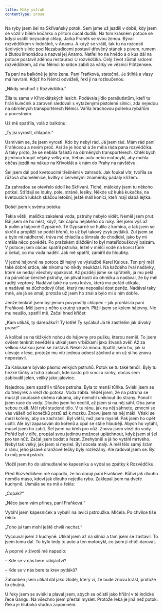 ```yaml
---
title: Malý pstruh
contentType: prose
---
```


  

Na ryby jsem šel na Skřivaňský potok. Sem jsme už jezdili v době, kdy jsem se vozil v bílém kočárku a přitom cucal dudlík. Na tom krásném potoce se kdysi usídlil bezvadný chlap, Jarka Franěk se svou ženou. Býval rozvědčíkem v Indočíně, v Anamu. A když se vrátil, tak tu na rozcestí šedivých silnic pod Nezabudicemi postavil dřevěný stánek s pivem, rumem a žlutou limonádou a nazval jej Anamo. Natřel ho na hnědo a o kus dál na potoce postavil zděnou restauraci U rozvědčíka. Celý život zůstal srdcem rozvědčíkem, až mu Němci to srdce zabili za války ve věznici Plötzensee.

Ta paní na balkóně je jeho žena. Paní Fraňková, statečná. Je štíhlá a vlasy má havraní. Když ho Němci odváželi, řekl jí na rozloučenou:

„Nikdy nechoď z Rozvědčíka.“

Žila tu sama v Křivoklátských lesích. Podávala jídlo parašutistům, kteří tu hráli kulečník a zároveň sledovali s vytaženými pistolemi silnici, zda nejedou na obrněných transportérech Němci. Vařila hrachovou polévku rybářům a pocestným.

Už mě spatřila, volá z balkónu:

„Ty jsi vyrostl, chlapče.“

Usmívám se, že jsem vyrostl. Kdo by nebyl rád. Já jsem rád. Mám rád paní Fraňkovou a nevím proč. Asi že je hodná a že měla ráda pana rozvědčíka. A taky proto, že se nebála fašistů na obrněných transportérech. Chtěl bych jí jednou koupit nějaký velký dar, třebas auto nebo motocykl, aby mohla občas jezdit na nákup na Křivoklát a k nám do Prahy na návštěvu.

Šel jsem dál pod kvetoucími třešněmi v zahradě. Jak foukal vítr, tvořila se růžová chumelenice, kvítky s červenými znaménky padaly křížem.

Za zahradou se otevřelo údolí ke Skřivani. Tiché, málokdy jsem tu někoho potkal. Střídají se louky, pole, stráně, lesíky. Někde už kuká kukačka, na kvetoucích lukách skáčou letošní, ještě malí koníci, kteří mají slabá lejtka.

Došel jsem k svému potoku.

Tekla větší, maličko zakalená voda, pstruhy nebylo vidět. Neměl jsem prut. Bál jsem se ho nést, když, tak čapnu nějakého do ruky. Šel jsem výš až k polím a hájovně Gypsárně. Té Gypsárně se hulilo z komína, a tak jsem se skrčil a proplížil se podél břehů, to už byl takový zvyk pytláků. Zul jsem se a bylo mi nádherně, tráva mě chladila a šimrala do chodidel, jako by mi chtěla něco povědět. Po pražském dláždění to byl mateřídouškový balzám. V potoce jsem občas spatřil pstruha, ležel v mělčí vodě na konci tůně a čekal, co mu voda nadělí. Jak mě spatřil, zamířil do hloubky.

V jedné hájovně na potoce žil hajný ve výslužbě Karel Kalous. Ten prý měl také dobré srdce, ale nikomu ho nikdy neukázal. Na každého řval nadávky, které se nedají všechny opakovat. Až později jsme se spřátelili, já mu pekl na pánvičce čerstvé pstruhy, on plival kosti do ohníčku a nadával, že by měl raději vepřový. Nadával také na svou krávu, která mu pořád utíkala, a nadával na důchodový úřad, který mu neposílal dost peněz. Nadával taky mně, ale já se smál, protože už jsem ho znal a bylo mi s ním dobře.

Jenže tenkrát jsem byl jenom povyrostlý chlapec – jak prohlásila paní Fraňková. Měl jsem z něho ukrutný strach. Plížil jsem se kolem hájovny. Nic mu neušlo, spatřil mě. Začal hned křičet:

„Kam utíkáš, ty darebáku?! Ty lotře! Ty syčáku! Já tě zastřelím jak divoký prase!“

A kolíbal se na těžkých nohou do hájovny pro pušku, kterou neměl. To jsem ovšem tenkrát nevěděl a utíkal jsem vrbičkami jako štvaná zvěř. Až za velkou skalkou jsem se zastavil. Nešel za mnou. Spatřil jsem ho, jak si ulevuje v lese, protože mu vítr jednou odnesl záchod a on už si ho znovu nepostavil.

Za Kalousem bývalo pásmo velkých pstruhů. Potok se tu také tenčil. Byly tu hezké tůňky a tichá zákoutí, kde často pili srnci a srnky, občas sem zabloudil jelen, veliký jako jalovice.

Najednou jsem spatřil v tůňce pstruha. Byla to menší tůňka. Svlékl jsem se do trenýrek a vlezl do potoka. Voda zábla. Věděl jsem, že na pstruha se musí jít současně oběma rukama, aby nemohl uniknout do strany. Ponořil jsem ruce do vody. Dlouho jsem ho necítil, až jsem si na něj sáhl. Oba jsme sebou cukli. Měl rybí studené tělo. V tu ránu, jak na něj sáhnete, zmocní se vás vášeň od konečků prstů až k mozku. Znovu jsem na něj mákl. Vtiskl se mezi kořeny, aby se zachránil. Byl větší, než jsem myslel. Pak jsem ho opět ucítil. Ale byl zapasován do kořenů a cpal se stále hlouběji. Abych ho vytáhl, musel jsem ho zabít. Šel jsem na břeh pro nůž. Znovu jsem vlezl do vody. Pořád byl v díře, propásl svou jedinou možnost upláchnout, když jsem si šel pro ten nůž. Začal jsem bodat a řezat. Znehybněl a já ho vytáhl mrtvého. Nebyl tak velký, jak jsem si myslel. Byl docela malý. A měl tělo samý šrám a ránu, jeho jásavě oranžové tečky byly rozřezány. Ale radoval jsem se. Byl to můj první pstruh.

Vložil jsem ho do ušmudlaného kapesníku a vydal se zpátky k Rozvědčíku.

Před Rozvědčíkem mě napadlo, že ho daruji paní Fraňkové. Bůhví jak dlouho neměla maso, kdoví jak dlouho nejedla rybu. Zaklepal jsem na dveře kuchyně. Usmála se na mě a řekla:

„Copak?“

„Něco jsem vám přines, paní Fraňková.“

Vytáhl jsem kapesníček a vybalil na lavici pstroužka. Mlčela. Po chvilce tiše řekla:

„Toho jsi tam mohl ještě chvíli nechat.“

Vycouval jsem z kuchyně. Utíkal jsem až na silnici a tam jsem se zastavil. To jsem tomu dal. To bylo tedy to auto a ten motocykl, co jsem jí chtěl darovat.

A poprvé v životě mě napadlo:

– Kde se v nás bere rabijáctví?

– Kde se v nás bere ta krev pytláků?

Zahanben jsem utíkal dál jako zloděj, který ví, že bude znovu krást, protože to chutná.

U řeky jsem se svlékl a plaval jsem, abych se očistil jako hříšní v té indické řece Gangu. Na všechno jsem přestal myslet. Protože řeka je jiná než potok. Řeka je hluboká studna zapomnění.
